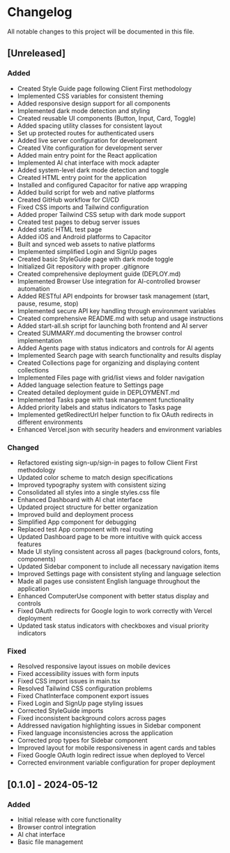# Changelog

All notable changes to this project will be documented in this file.

## [Unreleased]

### Added
- Created Style Guide page following Client First methodology
- Implemented CSS variables for consistent theming
- Added responsive design support for all components
- Implemented dark mode detection and styling
- Created reusable UI components (Button, Input, Card, Toggle)
- Added spacing utility classes for consistent layout
- Set up protected routes for authenticated users
- Added live server configuration for development
- Created Vite configuration for development server
- Added main entry point for the React application
- Implemented AI chat interface with mock adapter
- Added system-level dark mode detection and toggle
- Created HTML entry point for the application
- Installed and configured Capacitor for native app wrapping
- Added build script for web and native platforms
- Created GitHub workflow for CI/CD
- Fixed CSS imports and Tailwind configuration
- Added proper Tailwind CSS setup with dark mode support
- Created test pages to debug server issues
- Added static HTML test page
- Added iOS and Android platforms to Capacitor
- Built and synced web assets to native platforms
- Implemented simplified Login and SignUp pages
- Created basic StyleGuide page with dark mode toggle
- Initialized Git repository with proper .gitignore
- Created comprehensive deployment guide (DEPLOY.md)
- Implemented Browser Use integration for AI-controlled browser automation
- Added RESTful API endpoints for browser task management (start, pause, resume, stop)
- Implemented secure API key handling through environment variables
- Created comprehensive README.md with setup and usage instructions
- Added start-all.sh script for launching both frontend and AI server
- Created SUMMARY.md documenting the browser control implementation
- Added Agents page with status indicators and controls for AI agents
- Implemented Search page with search functionality and results display
- Created Collections page for organizing and displaying content collections
- Implemented Files page with grid/list views and folder navigation
- Added language selection feature to Settings page
- Created detailed deployment guide in DEPLOYMENT.md
- Implemented Tasks page with task management functionality
- Added priority labels and status indicators to Tasks page
- Implemented getRedirectUrl helper function to fix OAuth redirects in different environments
- Enhanced Vercel.json with security headers and environment variables

### Changed
- Refactored existing sign-up/sign-in pages to follow Client First methodology
- Updated color scheme to match design specifications
- Improved typography system with consistent sizing
- Consolidated all styles into a single styles.css file
- Enhanced Dashboard with AI chat interface
- Updated project structure for better organization
- Improved build and deployment process
- Simplified App component for debugging
- Replaced test App component with real routing
- Updated Dashboard page to be more intuitive with quick access features
- Made UI styling consistent across all pages (background colors, fonts, components)
- Updated Sidebar component to include all necessary navigation items
- Improved Settings page with consistent styling and language selection
- Made all pages use consistent English language throughout the application
- Enhanced ComputerUse component with better status display and controls
- Fixed OAuth redirects for Google login to work correctly with Vercel deployment
- Updated task status indicators with checkboxes and visual priority indicators

### Fixed
- Resolved responsive layout issues on mobile devices
- Fixed accessibility issues with form inputs
- Fixed CSS import issues in main.tsx
- Resolved Tailwind CSS configuration problems
- Fixed ChatInterface component export issues
- Fixed Login and SignUp page styling issues
- Corrected StyleGuide imports
- Fixed inconsistent background colors across pages
- Addressed navigation highlighting issues in Sidebar component
- Fixed language inconsistencies across the application
- Corrected prop types for Sidebar component
- Improved layout for mobile responsiveness in agent cards and tables
- Fixed Google OAuth login redirect issue when deployed to Vercel
- Corrected environment variable configuration for proper deployment

## [0.1.0] - 2024-05-12
### Added
- Initial release with core functionality
- Browser control integration
- AI chat interface
- Basic file management